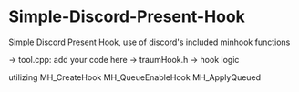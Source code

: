 # Simple-Discord-Present-Hook
Simple Discord Present Hook, use of discord's included minhook functions

-> tool.cpp: add your code here
-> traumHook.h -> hook logic

utilizing
MH_CreateHook
MH_QueueEnableHook
MH_ApplyQueued
